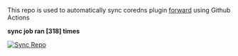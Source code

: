 This repo is used to automatically sync coredns plugin [forward](https://github.com/QZLin/forward) using Github Actions

**sync job ran [318] times**

[![Sync Repo](https://github.com/QZLin/coredns-extract/actions/workflows/sync.yaml/badge.svg)](https://github.com/QZLin/coredns-extract/actions/workflows/sync.yaml)
